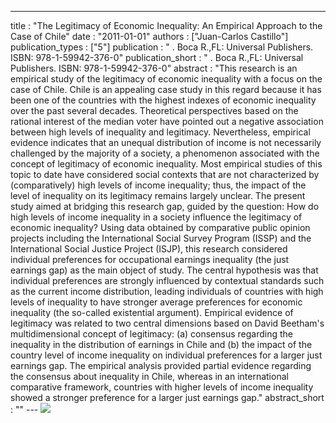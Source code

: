 ---
title : "The Legitimacy of Economic Inequality: An Empirical Approach to the Case of Chile"
date : "2011-01-01"
authors : ["Juan-Carlos Castillo"]
publication_types : ["5"]
publication : " . Boca R.,FL: Universal Publishers. ISBN: 978-1-59942-376-0"
publication_short : " . Boca R.,FL: Universal Publishers. ISBN: 978-1-59942-376-0"
abstract : "This research is an empirical study of the legitimacy of economic inequality with a focus on the case of Chile. Chile is an appealing case study in this regard because it has been one of the countries with the highest indexes of economic inequality over the past several decades. Theoretical perspectives based on the rational interest of the median voter have pointed out a negative association between high levels of inequality and legitimacy. Nevertheless, empirical evidence indicates that an unequal distribution of income is not necessarily challenged by the majority of a society, a phenomenon associated with the concept of legitimacy of economic inequality. Most empirical studies of this topic to date have considered social contexts that are not characterized by (comparatively) high levels of income inequality; thus, the impact of the level of inequality on its legitimacy remains largely unclear. The present study aimed at bridging this research gap, guided by the question: How do high levels of income inequality in a society influence the legitimacy of economic inequality? Using data obtained by comparative public opinion projects including the International Social Survey Program (ISSP) and the International Social Justice Project (ISJP), this research considered individual preferences for occupational earnings inequality (the just earnings gap) as the main object of study. The central hypothesis was that individual preferences are strongly influenced by contextual standards such as the current income distribution, leading individuals of countries with high levels of inequality to have stronger average preferences for economic inequality (the so-called existential argument). Empirical evidence of legitimacy was related to two central dimensions based on David Beetham's multidimensional concept of legitimacy: (a) consensus regarding the inequality in the distribution of earnings in Chile and (b) the impact of the country level of income inequality on individual preferences for a larger just earnings gap. The empirical analysis provided partial evidence regarding the consensus about inequality in Chile, whereas in an international comparative framework, countries with higher levels of income inequality showed a stronger preference for a larger just earnings gap."
abstract_short : ""
--- ![](https://images-na.ssl-images-amazon.com/images/I/411OcS-XScL._SX382_BO1,204,203,200_.jpg)

